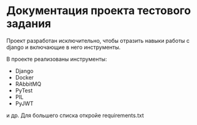 # Документация проекта тестового задания

Проект разработан исключительно, чтобы отразить навыки работы с django и включающие в него инструменты. 

В проекте реализованы инструменты:

- Django
- Docker
- RAbbitMQ
- PyTest
- PIL
- PyJWT

и др. Для большего списка откройе requirements.txt

